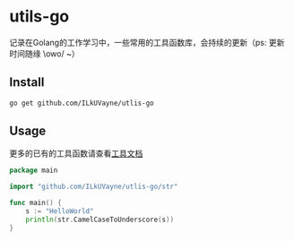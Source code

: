# utils-go

记录在Golang的工作学习中，一些常用的工具函数库，会持续的更新（ps: 更新时间随缘 \owo/ ~）

## Install

~~~bash
go get github.com/ILkUVayne/utlis-go
~~~

## Usage

更多的已有的工具函数请查看[工具文档](https://github.com/ILkUVayne/utlis-go/blob/master/utils_doc.md)

~~~go
package main

import "github.com/ILkUVayne/utlis-go/str"

func main() {
    s := "HelloWorld"
    println(str.CamelCaseToUnderscore(s))
}
~~~

